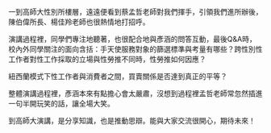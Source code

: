 ---
---
一到高師大性別所樓層，遠遠便看到蔡孟哲老師對我們揮手，引領我們進所辦後，陳伯偉所長、楊佳羚老師也很熱情地打招呼。

演講過程裡，同學們專注地聽著，也很配合地與彥涵的問答互動，最後Q&A時，校內外同學關注的面向含括：手天使服務對象的篩選標準與考量有哪些？跨性別性工作者對性工作採取的立場與性勞推不同時，性勞推如何因應？

紐西蘭模式下性工作者與消費者之間，買賣關係是否達到真正的平等？

整體演講過程裡，彥涵本來有點擔心會太嚴肅，沒想到過程裡孟哲老師常忽然插進一句半開玩笑的話，讓全場大笑。

到高師大演講，是分享知識，也是推動思辯。能與大家交流很開心，期待未來！